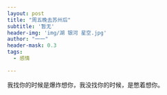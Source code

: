 ```yaml
---
layout: post
title: "周五晚去苏州后"
subtitle: '暂无'
header-img: 'img/湖 银河 星空.jpg'
author: "一一"
header-mask: 0.3
tags:
  - 感情

---
```

我找你的时候是爆炸想你，我没找你的时候，是憋着想你。
